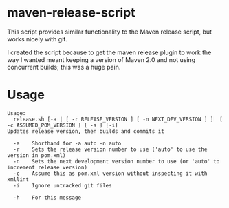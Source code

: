 maven-release-script
====================

This script provides similar functionality to the Maven release script, but works nicely with git.

I created the script because to get the maven release plugin to work the way I wanted meant keeping a version of Maven 2.0 and not using concurrent builds; this was a huge pain.

Usage
=====

```
Usage:
  release.sh [-a | [ -r RELEASE_VERSION ] [ -n NEXT_DEV_VERSION ] ]  [ -c ASSUMED_POM_VERSION ] [ -s ] [-i]
Updates release version, then builds and commits it

  -a    Shorthand for -a auto -n auto
  -r    Sets the release version number to use ('auto' to use the version in pom.xml)
  -n    Sets the next development version number to use (or 'auto' to increment release version)
  -c    Assume this as pom.xml version without inspecting it with xmllint
  -i    Ignore untracked git files

  -h    For this message
```
